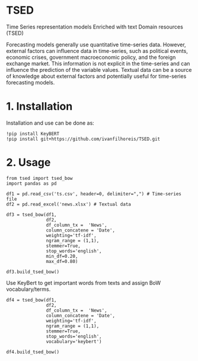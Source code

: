 # TSED
Time Series representation models Enriched with text Domain resources (TSED)

Forecasting models generally use quantitative time-series data. However, external factors can influence data in time-series, such as political events, economic crises, government macroeconomic policy, and the foreign exchange market. This information is not explicit in the time-series and can influence the prediction of the variable values. Textual data can be a source of knowledge about external factors and potentially useful for time-series forecasting models.

# 1. Installation

Installation and use can be done as:

```
!pip install KeyBERT
!pip install git+https://github.com/ivanfilhoreis/TSED.git
```
# 2. Usage

```
from tsed import tsed_bow
import pandas as pd

df1 = pd.read_csv('ts.csv', header=0, delimiter=",") # Time-series file
df2 = pd.read_excel('news.xlsx') # Textual data

df3 = tsed_bow(df1, 
               df2,
               df_column_tx =  'News', 
               column_concatene = 'Date', 
               weighting='tf-idf', 
               ngram_range = (1,1), 
               stemmer=True, 
               stop_words='english', 
               min_df=0.20, 
               max_df=0.80)

df3.build_tsed_bow()

```

Use KeyBert to get important words from texts and assign BoW vocabulary/terms.

```
df4 = tsed_bow(df1, 
               df2,
               df_column_tx =  'News', 
               column_concatene = 'Date', 
               weighting='tf-idf', 
               ngram_range = (1,1), 
               stemmer=True, 
               stop_words='english', 
               vocabulary='keybert')

df4.build_tsed_bow()

```

